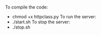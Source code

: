 To compile the code:
  - chmod +x httpclass.py
To run the server:
  - ./start.sh
To stop the server:
  - ./stop.sh
